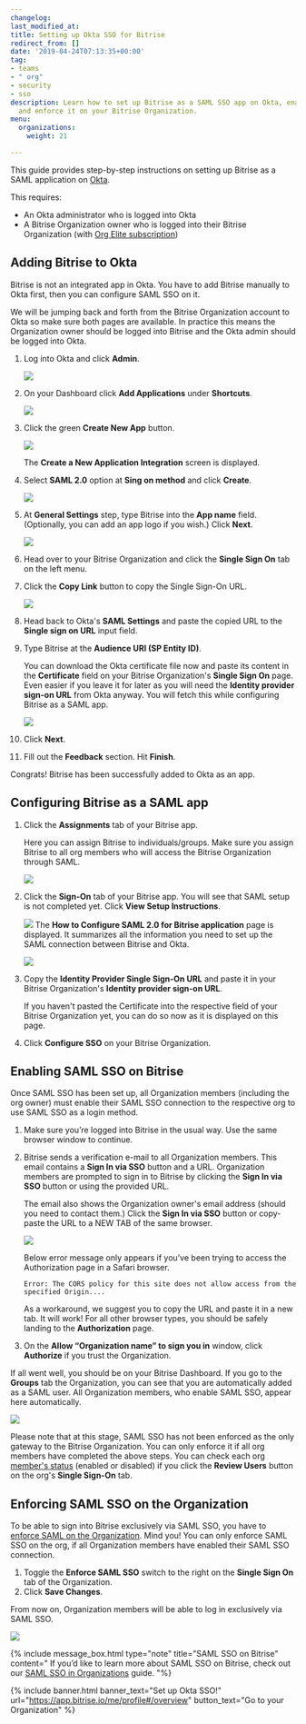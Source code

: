 ```yaml
---
changelog:
last_modified_at:
title: Setting up Okta SSO for Bitrise
redirect_from: []
date: '2019-04-24T07:13:35+00:00'
tag:
- teams
- " org"
- security
- sso
description: Learn how to set up Bitrise as a SAML SSO app on Okta, enable SAML SSO
  and enforce it on your Bitrise Organization.
menu:
  organizations:
    weight: 21

---
```

This guide provides step-by-step instructions on setting up Bitrise as a SAML application on [Okta](https://www.okta.com/).

This requires:

* An Okta administrator who is logged into Okta
* A Bitrise Organization owner who is logged into their Bitrise Organization (with [Org Elite subscription](https://www.bitrise.io/pricing/teams))

## Adding Bitrise to Okta

Bitrise is not an integrated app in Okta. You have to add Bitrise manually to Okta first, then you can configure SAML SSO on it.

We will be jumping back and forth from the Bitrise Organization account to Okta so make sure both pages are available. In practice this means the Organization owner should be logged into Bitrise and the Okta admin should be logged into Okta.

 1. Log into Okta and click **Admin**.

    ![](/img/add-apps-okta.png)
 2. On your Dashboard click **Add Applications** under **Shortcuts**.

    ![](/img/okta-shortcuts.png)
 3. Click the green **Create New App** button.

    ![](/img/okta-create-new-app.png)

    The **Create a New Application Integration** screen is displayed.
 4. Select **SAML 2.0** option at **Sing on method** and click **Create**.

    ![](/img/okta-create-new-app-pop-up.png)
 5. At **General Settings** step, type Bitrise into the **App name** field. (Optionally, you can add an app logo if you wish.) Click **Next**.

    ![](/img/okta-general-settings.png)
 6. Head over to your Bitrise Organization and click the **Single Sign On** tab on the left menu.
 7. Click the **Copy Link** button to copy the Single Sign-On URL.

    ![](/img/okta-bitrise-config.png)
 8. Head back to Okta's **SAML Settings** and paste the copied URL to the **Single sign on URL** input field.
 9. Type Bitrise at the **Audience URI (SP Entity ID)**.

    You can download the Okta certificate file now and paste its content in the **Certificate** field on your Bitrise Organization's **Single Sign On** page. Even easier if you leave it for later as you will need the **Identity provider sign-on URL** from Okta anyway. You will fetch this while configuring Bitrise as a SAML app.

    ![](/img/saml-settings-okta.jpg)
10. Click **Next**.
11. Fill out the **Feedback** section. Hit **Finish**.

Congrats! Bitrise has been successfully added to Okta as an app.

## Configuring Bitrise as a SAML app

1. Click the **Assignments** tab of your Bitrise app.

   Here you can assign Bitrise to individuals/groups. Make sure you assign Bitrise to all org members who will access the Bitrise Organization through SAML.

   ![](/img/okta-assign-user.png)
2. Click the **Sign-On** tab of your Bitrise app. You will see that SAML setup is not completed yet. Click **View Setup Instructions**.

   ![](/img/view-setup-instructions.png) The **How to Configure SAML 2.0 for Bitrise application** page is displayed. It summarizes all the information you need to set up the SAML connection between Bitrise and Okta.

   ![](/img/configure-bitrise-okta.jpg)
3. Copy the **Identity Provider Single Sign-On URL** and paste it in your Bitrise Organization's **Identity provider sign-on URL**.

   If you haven't pasted the Certificate into the respective field of your Bitrise Organization yet, you can do so now as it is displayed on this page.
4. Click **Configure SSO** on your Bitrise Organization.

## Enabling SAML SSO on Bitrise

Once SAML SSO has been set up, all Organization members (including the org owner) must enable their SAML SSO connection to the respective org to use SAML SSO as a login method.

1. Make sure you’re logged into Bitrise in the usual way. Use the same browser window to continue.
2. Bitrise sends a verification e-mail to all Organization members. This email contains a **Sign In via SSO** button and a URL. Organization members are prompted to sign in to Bitrise by clicking the **Sign In via SSO** button or using the provided URL.

   The email also shows the Organization owner's email address (should you need to contact them.) Click the **Sign In via SSO** button or copy-paste the URL to a NEW TAB of the same browser.

   ![](/img/saml-invitation-authentication.jpg)

   Below error message only appears if you’ve been trying to access the Authorization page in a Safari browser.

       Error: The CORS policy for this site does not allow access from the specified Origin....

   As a workaround, we suggest you to copy the URL and paste it in a new tab. It will work! For all other browser types, you should be safely landing to the **Authorization** page.
3. On the **Allow “Organization name” to sign you in** window, click **Authorize** if you trust the Organization.

If all went well, you should be on your Bitrise Dashboard. If you go to the **Groups** tab the Organization, you can see that you are automatically added as a SAML user. All Organization members, who enable SAML SSO, appear here automatically.

![](/img/groups-saml-enabled.png)

Please note that at this stage, SAML SSO has not been enforced as the only gateway to the Bitrise Organization. You can only enforce it if all org members have completed the above steps. You can check each org [member's status](/team-management/organizations/saml-sso-in-organizations/#checking-saml-sso-statuses-on-bitrise) (enabled or disabled) if you click the **Review Users** button on the org's **Single Sign-On** tab.

## Enforcing SAML SSO on the Organization

To be able to sign into Bitrise exclusively via SAML SSO, you have to [enforce SAML on the Organization](https://devcenter.bitrise.io/team-management/organizations/saml-sso-in-organizations/#about-saml-sso-enforcement). Mind you! You can only enforce SAML SSO on the org, if all Organization members have enabled their SAML SSO connection.

1. Toggle the **Enforce SAML SSO** switch to the right on the **Single Sign On** tab of the Organization.
2. Click **Save Changes**.

From now on, Organization members will be able to log in exclusively via SAML SSO.

![](/img/enforced-saml-sso.jpg)

{% include message_box.html type="note" title="SAML SSO on Bitrise" content=" If you’d like to learn more about SAML SSO on Bitrise, check out our [SAML SSO in Organizations](https://devcenter.bitrise.io/team-management/organizations/saml-sso-in-organizations/) guide. "%}

{% include banner.html banner_text="Set up Okta SSO!" url="https://app.bitrise.io/me/profile#/overview" button_text="Go to your Organization" %}